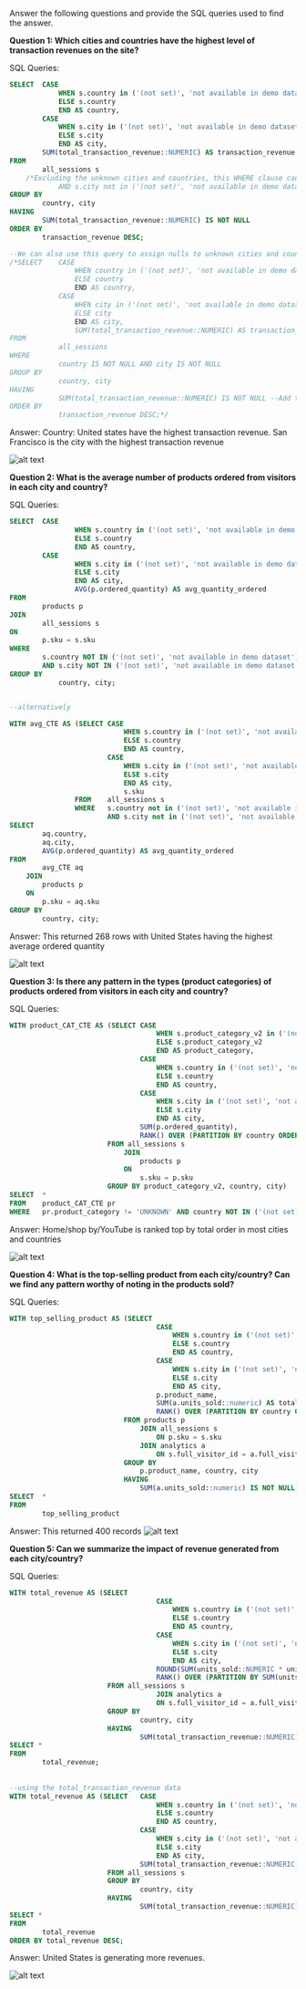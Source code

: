 Answer the following questions and provide the SQL queries used to find the answer.

    
**Question 1: Which cities and countries have the highest level of transaction revenues on the site?**


SQL Queries:
```sql
SELECT	CASE 
			WHEN s.country in ('(not set)', 'not available in demo dataset') THEN city
			ELSE s.country
			END AS country,
		CASE 
			WHEN s.city in ('(not set)', 'not available in demo dataset') THEN country
			ELSE s.city
			END AS city,
		SUM(total_transaction_revenue::NUMERIC) AS transaction_revenue --COUNT(city)
FROM	
		all_sessions s
	/*Excluding the unknown cities and countries, this WHERE clause can be applied -- WHERE s.country not in ('(not set)', 'not available in demo dataset') 
			AND s.city not in ('(not set)', 'not available in demo dataset')*/
GROUP BY 
		country, city
HAVING 
		SUM(total_transaction_revenue::NUMERIC) IS NOT NULL
ORDER BY 
		transaction_revenue DESC;

--We can also use this query to assign nulls to unknown cities and countries.
/*SELECT    CASE 
			    WHEN country in ('(not set)', 'not available in demo dataset') THEN NULL
			    ELSE country
			    END AS country,
		    CASE 
                WHEN city in ('(not set)', 'not available in demo dataset') THEN NULL
                ELSE city
                END AS city,
                SUM(total_transaction_revenue::NUMERIC) AS transaction_revenue
FROM 		
		    all_sessions
WHERE 
		    country IS NOT NULL AND city IS NOT NULL
GROUP BY 
		    country, city
HAVING 
		    SUM(total_transaction_revenue::NUMERIC) IS NOT NULL --Add this as the query used to clean the data
ORDER BY 
		    transaction_revenue DESC;*/
```			



Answer: Country: United states have the highest transaction revenue. San Francisco is the city with the highest transaction revenue

![alt text](SQL_images/Question_1.png)


**Question 2: What is the average number of products ordered from visitors in each city and country?**


SQL Queries:

```sql
SELECT 	CASE 
				WHEN s.country in ('(not set)', 'not available in demo dataset') THEN city
				ELSE s.country
				END AS country,
		CASE 
				WHEN s.city in ('(not set)', 'not available in demo dataset') THEN country
				ELSE s.city
				END AS city,
				AVG(p.ordered_quantity) AS avg_quantity_ordered
FROM 	
		products p
JOIN 
		all_sessions s
ON 
		p.sku = s.sku
WHERE 
		s.country NOT IN ('(not set)', 'not available in demo dataset') 
		AND s.city NOT IN ('(not set)', 'not available in demo dataset')
GROUP BY 
			country, city;


--alternatively

WITH avg_CTE AS (SELECT	CASE 
							WHEN s.country in ('(not set)', 'not available in demo dataset') THEN 'Unknown country'
							ELSE s.country
							END AS country,
						CASE 
							WHEN s.city in ('(not set)', 'not available in demo dataset') THEN 'Unknown city'
							ELSE s.city
							END AS city,
							s.sku
				FROM	all_sessions s
				WHERE 	s.country not in ('(not set)', 'not available in demo dataset') 
					    AND s.city not in ('(not set)', 'not available in demo dataset'))
SELECT 
		aq.country, 
		aq.city, 
		AVG(p.ordered_quantity) AS avg_quantity_ordered
FROM 
		avg_CTE aq
	JOIN 	
		products p
	ON 
		p.sku = aq.sku
GROUP BY 
		country, city;
```



Answer: This returned 268 rows with United States having the highest average ordered quantity

![alt text](SQL_images/Question_2.png)



**Question 3: Is there any pattern in the types (product categories) of products ordered from visitors in each city and country?**


SQL Queries:
```sql
WITH product_CAT_CTE AS (SELECT CASE 
                                    WHEN s.product_category_v2 in ('(not set)', 'not available in demo dataset') THEN 'UNKNOWN'
                                    ELSE s.product_category_v2
                                    END AS product_category,
                                CASE 
                                    WHEN s.country in ('(not set)', 'not available in demo dataset') THEN city
                                    ELSE s.country
                                    END AS country,
                                CASE 
                                    WHEN s.city in ('(not set)', 'not available in demo dataset') THEN country
                                    ELSE s.city
                                    END AS city,
                                SUM(p.ordered_quantity),
                                RANK() OVER (PARTITION BY country ORDER BY SUM(p.ordered_quantity) DESC) AS Ranking
                        FROM all_sessions s
                            JOIN 
                                products p
                            ON 
                                s.sku = p.sku
                        GROUP BY product_category_v2, country, city)
SELECT  *
FROM    product_CAT_CTE pr
WHERE   pr.product_category != 'UNKNOWN' AND country NOT IN ('(not set)', 'not available in demo dataset')
```

Answer: Home/shop by/YouTube is ranked top by total order in most cities and countries

![alt text](SQL_images/Question_3.png)



**Question 4: What is the top-selling product from each city/country? Can we find any pattern worthy of noting in the products sold?**


SQL Queries:
```sql
WITH top_selling_product AS (SELECT	
									CASE 
										WHEN s.country in ('(not set)', 'not available in demo dataset') THEN city
										ELSE s.country
										END AS country,
									CASE 
										WHEN s.city in ('(not set)', 'not available in demo dataset') THEN country
										ELSE s.city
										END AS city,
									p.product_name,
									SUM(a.units_sold::numeric) AS total_units_sold, 
									RANK() OVER (PARTITION BY country ORDER BY SUM(a.units_sold::numeric) DESC) AS Ranking
							FROM products p
								JOIN all_sessions s 
									ON p.sku = s.sku 
								JOIN analytics a 
									ON s.full_visitor_id = a.full_visitor_id 
						    GROUP BY 
								p.product_name, country, city
						    HAVING 
								SUM(a.units_sold::numeric) IS NOT NULL)
SELECT  *
FROM 
	    top_selling_product
```		

Answer: This returned 400 records
![alt text](SQL_images/Question_4.png)

**Question 5: Can we summarize the impact of revenue generated from each city/country?**

SQL Queries:
```sql
WITH total_revenue AS (SELECT	
									CASE 
										WHEN s.country in ('(not set)', 'not available in demo dataset') THEN city
										ELSE s.country
										END AS country,
									CASE 
										WHEN s.city in ('(not set)', 'not available in demo dataset') THEN country
										ELSE s.city
										END AS city,
									ROUND(SUM(units_sold::NUMERIC * unit_price::NUMERIC/1000000), 2) AS total_revenue, 
									RANK() OVER (PARTITION BY SUM(units_sold::NUMERIC * unit_price::NUMERIC/1000000) ORDER BY SUM(units_sold::NUMERIC * unit_price::NUMERIC/1000000) DESC) AS Ranking
						FROM all_sessions s
									JOIN analytics a 
									ON s.full_visitor_id = a.full_visitor_id 
						GROUP BY 
								country, city
						HAVING 
								SUM(total_transaction_revenue::NUMERIC) IS NOT NULL)
SELECT *
FROM 
		total_revenue;
		
		
--using the total_transaction_revenue data	
WITH total_revenue AS (SELECT	CASE 
									WHEN s.country in ('(not set)', 'not available in demo dataset') THEN city
									ELSE s.country
									END AS country,
								CASE 
									WHEN s.city in ('(not set)', 'not available in demo dataset') THEN country
									ELSE s.city
									END AS city,
								SUM(total_transaction_revenue::NUMERIC) AS total_revenue
						FROM all_sessions s
						GROUP BY 
								country, city
						HAVING 
								SUM(total_transaction_revenue::NUMERIC) IS NOT NULL)
SELECT *
FROM 
		total_revenue
ORDER BY total_revenue DESC;
```

Answer: United States is generating more revenues.

![alt text](SQL_images/Question_5.png)





